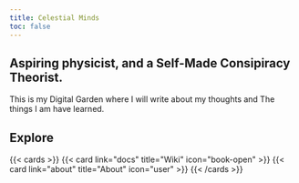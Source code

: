 ```yaml
---
title: Celestial Minds
toc: false
---
```


## Aspiring physicist, and a Self-Made Consipiracy Theorist.

This is my Digital Garden where I will write about my thoughts and The things I am have learned.

## Explore

{{< cards >}}
  {{< card link="docs" title="Wiki" icon="book-open" >}}
  {{< card link="about" title="About" icon="user" >}}
{{< /cards >}}
